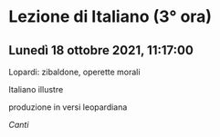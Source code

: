 # Lezione di Italiano (3° ora) 
## Lunedì 18 ottobre 2021, 11:17:00

Lopardi: zibaldone, operette morali

Italiano illustre

produzione in versi leopardiana


_Canti_
<!--stackedit_data:
eyJoaXN0b3J5IjpbMzQ4OTg4MDJdfQ==
-->